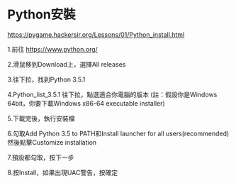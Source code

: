 # Python安裝

https://pygame.hackersir.org/Lessons/01/Python_install.html

1.前往 https://www.python.org/

2.滑鼠移到Download上，選擇All releases

3.往下拉，找到Python 3.5.1

4.Python_list_3.5.1
往下拉，點選適合你電腦的版本
(註：假設你是Windows 64bit，你要下載Windows x86-64 executable installer)

5.下載完後，執行安裝檔

6.勾取Add Python 3.5 to PATH和Install launcher for all users(recommended)
然後點擊Customize installation

7.預設都勾取，按下一步

8.按Install，如果出現UAC警告，按確定
